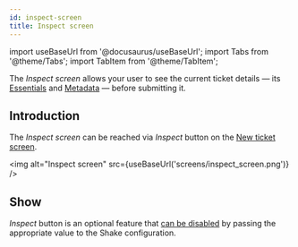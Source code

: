```yaml
---
id: inspect-screen
title: Inspect screen
---
```

import useBaseUrl from '@docusaurus/useBaseUrl';
import Tabs from '@theme/Tabs';
import TabItem from '@theme/TabItem';

The *Inspect screen* allows your user to see the current ticket details — its [Essentials](flutter/essentials.md) and [Metadata](flutter/metadata.md) — before submitting it.

## Introduction

The *Inspect screen* can be reached via *Inspect* button on the [New ticket screen](flutter/new-ticket-screen.md).

<img
  alt="Inspect screen"
  src={useBaseUrl('screens/inspect_screen.png')}
/>


## Show

*Inspect* button is an optional feature that [can be disabled](flutter/inspect.md) by passing the appropriate value to the Shake configuration.
